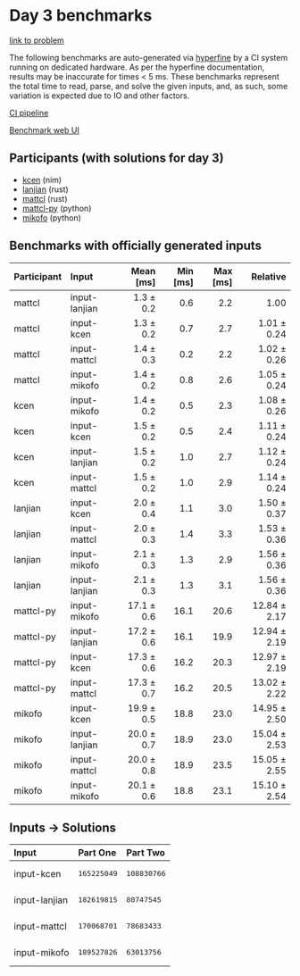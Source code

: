 # Day 3 benchmarks

[link to problem](https://adventofcode.com/2024/day/3)

The following benchmarks are auto-generated via
[hyperfine](https://github.com/sharkdp/hyperfine) by a CI system running on
dedicated hardware. As per the hyperfine documentation, results may be
inaccurate for times < 5 ms. These benchmarks represent the total time to read,
parse, and solve the given inputs, and, as such, some variation is expected due
to IO and other factors.

[CI pipeline](http://ci.papercode.net:8080/teams/main/pipelines/aoc2024)

[Benchmark web UI](https://aoc.ancalagon.black)


## Participants (with solutions for day 3)

- [kcen](https://github.com/kcen/aoc2024) (nim)
- [lanjian](https://github.com/lanjian/aoc-2024) (rust)
- [mattcl](https://github.com/mattcl/aoc2024) (rust)
- [mattcl-py](https://github.com/mattcl/aoc2024-py) (python)
- [mikofo](https://github.com/mikofo/aoc2024) (python)


## Benchmarks with officially generated inputs

| Participant | Input | Mean [ms] | Min [ms] | Max [ms] | Relative |
|:---|:---|---:|---:|---:|---:|
| mattcl | input-lanjian | 1.3 ± 0.2 | 0.6 | 2.2 | 1.00 |
| mattcl | input-kcen | 1.3 ± 0.2 | 0.7 | 2.7 | 1.01 ± 0.24 |
| mattcl | input-mattcl | 1.4 ± 0.3 | 0.2 | 2.2 | 1.02 ± 0.26 |
| mattcl | input-mikofo | 1.4 ± 0.2 | 0.8 | 2.6 | 1.05 ± 0.24 |
| kcen | input-mikofo | 1.4 ± 0.2 | 0.5 | 2.3 | 1.08 ± 0.26 |
| kcen | input-kcen | 1.5 ± 0.2 | 0.5 | 2.4 | 1.11 ± 0.24 |
| kcen | input-lanjian | 1.5 ± 0.2 | 1.0 | 2.7 | 1.12 ± 0.24 |
| kcen | input-mattcl | 1.5 ± 0.2 | 1.0 | 2.9 | 1.14 ± 0.24 |
| lanjian | input-kcen | 2.0 ± 0.4 | 1.1 | 3.0 | 1.50 ± 0.37 |
| lanjian | input-mattcl | 2.0 ± 0.3 | 1.4 | 3.3 | 1.53 ± 0.36 |
| lanjian | input-mikofo | 2.1 ± 0.3 | 1.3 | 2.9 | 1.56 ± 0.36 |
| lanjian | input-lanjian | 2.1 ± 0.3 | 1.3 | 3.1 | 1.56 ± 0.36 |
| mattcl-py | input-mikofo | 17.1 ± 0.6 | 16.1 | 20.6 | 12.84 ± 2.17 |
| mattcl-py | input-lanjian | 17.2 ± 0.6 | 16.1 | 19.9 | 12.94 ± 2.19 |
| mattcl-py | input-kcen | 17.3 ± 0.6 | 16.2 | 20.3 | 12.97 ± 2.19 |
| mattcl-py | input-mattcl | 17.3 ± 0.7 | 16.2 | 20.5 | 13.02 ± 2.22 |
| mikofo | input-kcen | 19.9 ± 0.5 | 18.8 | 23.0 | 14.95 ± 2.50 |
| mikofo | input-lanjian | 20.0 ± 0.7 | 18.9 | 23.0 | 15.04 ± 2.53 |
| mikofo | input-mattcl | 20.0 ± 0.8 | 18.9 | 23.5 | 15.05 ± 2.55 |
| mikofo | input-mikofo | 20.1 ± 0.6 | 18.8 | 23.1 | 15.10 ± 2.54 |


## Inputs -> Solutions

| Input | Part One | Part Two |
|:---|:---|:---|
|input-kcen|<pre>165225049</pre>|<pre>108830766</pre>|
|input-lanjian|<pre>182619815</pre>|<pre>80747545</pre>|
|input-mattcl|<pre>170068701</pre>|<pre>78683433</pre>|
|input-mikofo|<pre>189527826</pre>|<pre>63013756</pre>|